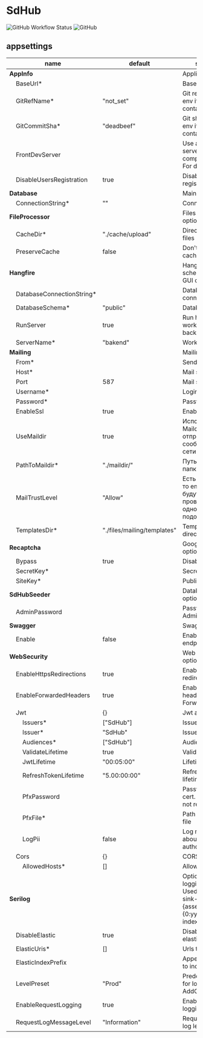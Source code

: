# SdHub
![GitHub Workflow Status](https://img.shields.io/github/workflow/status/mixa3607/SdHub/build-container?style=flat-square)
![GitHub](https://img.shields.io/github/license/mixa3607/SdHub?style=flat-square)

## appsettings
|name|default|summary|
|-|-|-|
|**AppInfo**||Application info|
&nbsp;&nbsp;&nbsp;&nbsp;BaseUrl*||Base url
&nbsp;&nbsp;&nbsp;&nbsp;GitRefName*|"not_set"|Git ref. Fill from env if docker container
&nbsp;&nbsp;&nbsp;&nbsp;GitCommitSha*|"deadbeef"|Git sha. Fill from env if docker container
&nbsp;&nbsp;&nbsp;&nbsp;FrontDevServer||Use angular dev server instead compiled blobs. For development
&nbsp;&nbsp;&nbsp;&nbsp;DisableUsersRegistration|true|Disable user registration
|**Database**||Main db options|
&nbsp;&nbsp;&nbsp;&nbsp;ConnectionString*|""|Connection string
|**FileProcessor**||Files processings options|
&nbsp;&nbsp;&nbsp;&nbsp;CacheDir*|"./cache/upload"|Directory for temp files
&nbsp;&nbsp;&nbsp;&nbsp;PreserveCache|false|Don't delete cache
|**Hangfire**||Hangfire scheduler options. GUI on /hgf|
&nbsp;&nbsp;&nbsp;&nbsp;DatabaseConnectionString*||Database connection string
&nbsp;&nbsp;&nbsp;&nbsp;DatabaseSchema*|"public"|Database schema
&nbsp;&nbsp;&nbsp;&nbsp;RunServer|true|Run hangfire worker on backend
&nbsp;&nbsp;&nbsp;&nbsp;ServerName*|"bakend"|Worker name
|**Mailing**||Mailing options|
&nbsp;&nbsp;&nbsp;&nbsp;From*||Sender email
&nbsp;&nbsp;&nbsp;&nbsp;Host*||Mail server host
&nbsp;&nbsp;&nbsp;&nbsp;Port|587|Mail server port
&nbsp;&nbsp;&nbsp;&nbsp;Username*||Login
&nbsp;&nbsp;&nbsp;&nbsp;Password*||Password
&nbsp;&nbsp;&nbsp;&nbsp;EnableSsl|true|Enable ssl
&nbsp;&nbsp;&nbsp;&nbsp;UseMaildir|true|Использовать Maildir вместо отправки сообщений по сети
&nbsp;&nbsp;&nbsp;&nbsp;PathToMaildir*|"./maildir/"|Путь до корневой папки Maildir
&nbsp;&nbsp;&nbsp;&nbsp;MailTrustLevel|"Allow"|Есть установить то email'ы не будут проверяться на однодневки/подозрительные
&nbsp;&nbsp;&nbsp;&nbsp;TemplatesDir*|"./files/mailing/templates"|Templates directory
|**Recaptcha**||Google recaptcha options|
&nbsp;&nbsp;&nbsp;&nbsp;Bypass|true|Disable captcha
&nbsp;&nbsp;&nbsp;&nbsp;SecretKey*||Secret key
&nbsp;&nbsp;&nbsp;&nbsp;SiteKey*||Public site key
|**SdHubSeeder**||Database seeder options|
&nbsp;&nbsp;&nbsp;&nbsp;AdminPassword||Password for Admin account
|**Swagger**||Swagger options|
&nbsp;&nbsp;&nbsp;&nbsp;Enable|false|Enable /swagger endpoint
|**WebSecurity**||Web security options|
&nbsp;&nbsp;&nbsp;&nbsp;EnableHttpsRedirections|true|Enable https redirection
&nbsp;&nbsp;&nbsp;&nbsp;EnableForwardedHeaders|true|Enable forwarded headers like X-Forwarded-For
&nbsp;&nbsp;&nbsp;&nbsp;Jwt|{}|Jwt auth options
&nbsp;&nbsp;&nbsp;&nbsp;&nbsp;&nbsp;&nbsp;&nbsp;Issuers*|["SdHub"]|Issuers
&nbsp;&nbsp;&nbsp;&nbsp;&nbsp;&nbsp;&nbsp;&nbsp;Issuer*|"SdHub"|Issuer
&nbsp;&nbsp;&nbsp;&nbsp;&nbsp;&nbsp;&nbsp;&nbsp;Audiences*|["SdHub"]|Audiences
&nbsp;&nbsp;&nbsp;&nbsp;&nbsp;&nbsp;&nbsp;&nbsp;ValidateLifetime|true|Validate lifetime
&nbsp;&nbsp;&nbsp;&nbsp;&nbsp;&nbsp;&nbsp;&nbsp;JwtLifetime|"00:05:00"|Lifetime
&nbsp;&nbsp;&nbsp;&nbsp;&nbsp;&nbsp;&nbsp;&nbsp;RefreshTokenLifetime|"5.00:00:00"|Refresh token lifetime
&nbsp;&nbsp;&nbsp;&nbsp;&nbsp;&nbsp;&nbsp;&nbsp;PfxPassword||Password for pfx cert. Can be null if not required
&nbsp;&nbsp;&nbsp;&nbsp;&nbsp;&nbsp;&nbsp;&nbsp;PfxFile*||Path to pfx cert file
&nbsp;&nbsp;&nbsp;&nbsp;&nbsp;&nbsp;&nbsp;&nbsp;LogPii|false|Log more info about authorization
&nbsp;&nbsp;&nbsp;&nbsp;Cors|{}|CORS options
&nbsp;&nbsp;&nbsp;&nbsp;&nbsp;&nbsp;&nbsp;&nbsp;AllowedHosts*|[]|Allowed hosts
|**Serilog**||Options for logging to ES. Used serilogs-sink-{assemblyName}-{0:yyyy.MM.dd} index|
&nbsp;&nbsp;&nbsp;&nbsp;DisableElastic|true|Disable logging to elastic search
&nbsp;&nbsp;&nbsp;&nbsp;ElasticUris*|[]|Urls to ES cluster
&nbsp;&nbsp;&nbsp;&nbsp;ElasticIndexPrefix||Append {prefix}- to index
&nbsp;&nbsp;&nbsp;&nbsp;LevelPreset|"Prod"|Predefined levels for logging AddCustomSerilog
&nbsp;&nbsp;&nbsp;&nbsp;EnableRequestLogging|true|Enable request logging
&nbsp;&nbsp;&nbsp;&nbsp;RequestLogMessageLevel|"Information"|Request message log level
